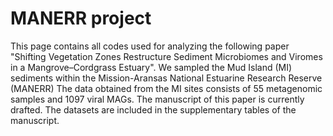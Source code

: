 # MANERR project
This page contains all codes used for analyzing the following paper "Shifting Vegetation Zones Restructure Sediment Microbiomes and Viromes in a Mangrove–Cordgrass Estuary". 
We sampled the Mud Island (MI) sediments within the Mission-Aransas National Estuarine Research Reserve (MANERR) 
The data obtained from the MI sites consists of 55 metagenomic samples and 1097 viral MAGs. 
The manuscript of this paper is currently drafted.
The datasets are included in the supplementary tables of the manuscript.
